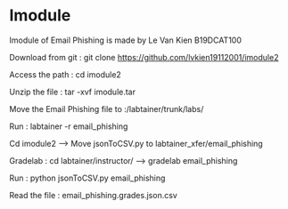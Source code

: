 # Imodule
Imodule of Email Phishing is made by Le Van Kien B19DCAT100

Download from git : git clone https://github.com/lvkien19112001/imodule2

Access the path : cd imodule2

Unzip the file : tar -xvf imodule.tar 

Move the Email Phishing file to :/labtainer/trunk/labs/

Run : labtainer -r email_phishing

Cd imodule2 --> Move jsonToCSV.py to labtainer_xfer/email_phishing

Gradelab : cd labtainer/instructor/ --> gradelab email_phishing

Run : python jsonToCSV.py email_phishing 

Read the file : email_phishing.grades.json.csv



